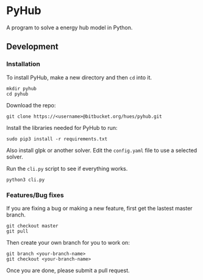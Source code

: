 PyHub
=====

A program to solve a energy hub model in Python.


Development
-----------

### Installation

To install PyHub, make a new directory and then `cd` into it.
```
mkdir pyhub
cd pyhub
```

Download the repo:
```
git clone https://<username>@bitbucket.org/hues/pyhub.git
```

Install the libraries needed for PyHub to run:
```
sudo pip3 install -r requirements.txt
```

Also install glpk or another solver.
Edit the `config.yaml` file to use a selected solver.

Run the `cli.py` script to see if everything works.
```
python3 cli.py
```

### Features/Bug fixes

If you are fixing a bug or making a new feature, first get the lastest master branch.
```
git checkout master
git pull
```

Then create your own branch for you to work on:
```
git branch <your-branch-name>
git checkout <your-branch-name>
```

Once you are done, please submit a pull request.
